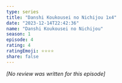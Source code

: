 ```yaml
---
type: series
title: "Danshi Koukousei no Nichijou 1x4"
date: "2023-12-14T22:42:36"
name: "Danshi Koukousei no Nichijou"
season: 1
episode: 4
rating: 4
ratingEmoji: ⭐️⭐️⭐️⭐️
share: false
---
```


_[No review was written for this episode]_
